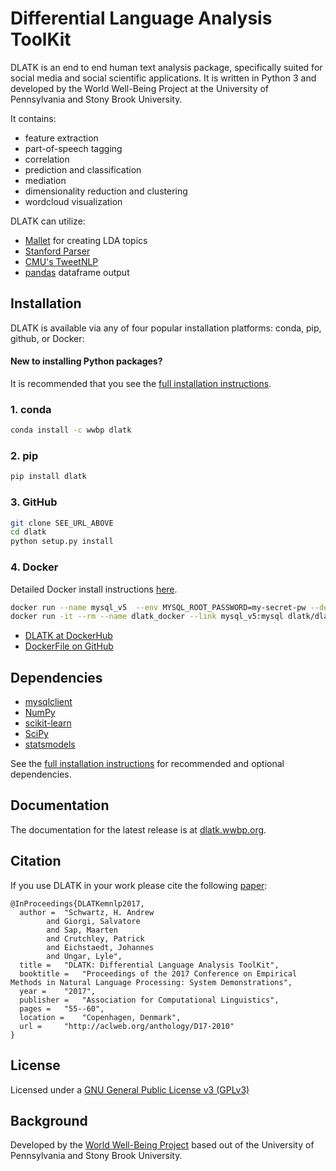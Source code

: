 # Differential Language Analysis ToolKit

DLATK is an end to end human text analysis package, specifically suited for social media and social scientific applications. It is written in Python 3 and developed by the World Well-Being Project at the University of Pennsylvania and Stony Brook University. 

It contains:

- feature extraction
- part-of-speech tagging
- correlation
- prediction and classification
- mediation 
- dimensionality reduction and clustering
- wordcloud visualization

DLATK can utilize:

- [Mallet](http://mallet.cs.umass.edu/) for creating LDA topics
- [Stanford Parser](http://nlp.stanford.edu/software/lex-parser.shtml) 
- [CMU's TweetNLP](http://www.cs.cmu.edu/~ark/TweetNLP/) 
- [pandas](http://pandas.pydata.org/) dataframe output

## Installation

DLATK is available via any of four popular installation platforms: conda, pip, github, or Docker:

#### New to installing Python packages?
It is recommended that you see the [full installation instructions](http://dlatk.wwbp.org/install.html#dependencies). 

### 1. conda
```sh
conda install -c wwbp dlatk
```

### 2. pip
```sh
pip install dlatk
```

### 3. GitHub
```sh
git clone SEE_URL_ABOVE
cd dlatk
python setup.py install
```

### 4. Docker
Detailed Docker install instructions [here](http://dlatk.wwbp.org/tutorials/tut_docker.html).

```sh
docker run --name mysql_v5  --env MYSQL_ROOT_PASSWORD=my-secret-pw --detach mysql:5.5
docker run -it --rm --name dlatk_docker --link mysql_v5:mysql dlatk/dlatk bash
```

- [DLATK at DockerHub](https://hub.docker.com/r/dlatk/dlatk/)
- [DockerFile on GitHub](https://github.com/dlatk/dlatk-docker)

## Dependencies
- [mysqlclient](https://github.com/PyMySQL/mysqlclient-python)
- [NumPy](http://www.numpy.org)
- [scikit-learn](http://www.scikit-learn.org/)
- [SciPy](http://www.scipy.org/)
- [statsmodels](http://www.statsmodels.org/)

See the [full installation instructions](http://dlatk.wwbp.org/install.html#dependencies)
for recommended and optional dependencies.

## Documentation

The documentation for the latest release is at [dlatk.wwbp.org](dlatk.wwbp.org).

## Citation

If you use DLATK in your work please cite the following [paper](http://aclweb.org/anthology/D17-2010):

```
@InProceedings{DLATKemnlp2017,
  author = 	"Schwartz, H. Andrew
		and Giorgi, Salvatore
		and Sap, Maarten
		and Crutchley, Patrick
		and Eichstaedt, Johannes
		and Ungar, Lyle",
  title = 	"DLATK: Differential Language Analysis ToolKit",
  booktitle = 	"Proceedings of the 2017 Conference on Empirical Methods in Natural Language Processing: System Demonstrations",
  year = 	"2017",
  publisher = 	"Association for Computational Linguistics",
  pages = 	"55--60",
  location = 	"Copenhagen, Denmark",
  url = 	"http://aclweb.org/anthology/D17-2010"
}

```

## License

Licensed under a [GNU General Public License v3 (GPLv3)](https://www.gnu.org/licenses/gpl-3.0.en.html)

## Background

Developed by the [World Well-Being Project](http://www.wwbp.org) based out of the University of Pennsylvania and Stony Brook University.

